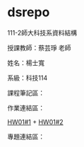 # dsrepo

111-2師大科技系資料結構

授課教師：蔡芸琤 老師

姓名：楊士寬

系級：科技114

課程筆記區：

作業連結區：
<p><a href="https://youtu.be/a6e3RKH_-EQ" target="_blank">HW01#1</a> + <a href="https://youtu.be/a6e3RKH_-EQ" target="_blank">HW01#2</a></p>


專題連結區：
